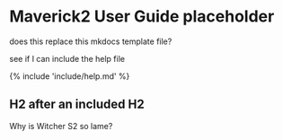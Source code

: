 
# Maverick2 User Guide placeholder


does this replace this mkdocs template file?

see if I can include the help file

{% include 'include/help.md' %}


## H2 after an included H2

Why is Witcher S2 so lame?




